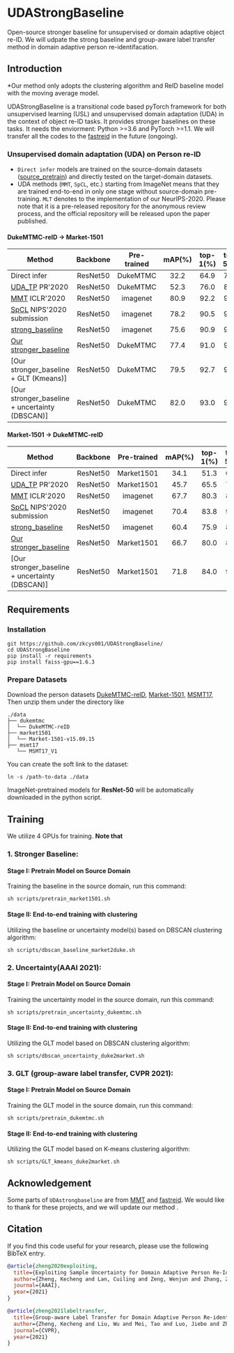 # UDAStrongBaseline
Open-source stronger baseline for unsupervised or domain adaptive object re-ID.
We will udpate the strong baseline and group-aware label transfer method in domain adaptive person re-identifacation.

## Introduction

*Our method only adopts the clustering algorithm and ReID baseline model with the moving average model.

UDAStrongBaseline is a transitional code based pyTorch framework for both unsupervised learning (USL) 
and unsupervised domain adaptation (UDA) in the context of object re-ID tasks. It provides stronger 
baselines on these tasks. It needs the enviorment: Python >=3.6 and PyTorch >=1.1. We will transfer all the codes to the [fastreid](https://github.com/JDAI-CV/fast-reid) in the future (ongoing).


### Unsupervised domain adaptation (UDA) on Person re-ID

- `Direct infer` models are trained on the source-domain datasets 
([source_pretrain]()) and directly tested on the target-domain datasets.
- UDA methods (`MMT`, `SpCL`, etc.) starting from ImageNet means that they are trained end-to-end 
in only one stage without source-domain pre-training. `MLT` denotes to the implementation of our NeurIPS-2020. 
Please note that it is a pre-released repository for the anonymous review process, and the official 
repository will be released upon the paper published.

#### DukeMTMC-reID -> Market-1501

| Method | Backbone | Pre-trained | mAP(%) | top-1(%) | top-5(%) | top-10(%) | Train time |
| ----- | :------: | :---------: | :----: | :------: | :------: | :-------: | :------: | 
| Direct infer | ResNet50 | DukeMTMC | 32.2 | 64.9 | 78.7 | 83.4 | ~1h | 
| [UDA_TP](https://github.com/open-mmlab/OpenUnReID/) PR'2020| ResNet50 | DukeMTMC | 52.3 | 76.0 | 87.8 | 91.9 | ~2h | 
| [MMT](https://github.com/open-mmlab/OpenUnReID/) ICLR'2020| ResNet50 | imagenet | 80.9 | 92.2 | 97.6 | 98.4 | ~6h |
| [SpCL](https://github.com/open-mmlab/OpenUnReID/) NIPS'2020 submission| ResNet50 | imagenet | 78.2 | 90.5 | 96.6 | 97.8 | ~3h |
| [strong_baseline](https://github.com/open-mmlab/OpenUnReID/) | ResNet50 | imagenet | 75.6 | 90.9 | 96.6 | 97.8 | ~3h | 
| [Our stronger_baseline](https://github.com/JDAI-CV/fast-reid) | ResNet50 | DukeMTMC | 77.4 | 91.0 | 96.4 | 97.7 | ~3h |
| [Our stronger_baseline + GLT (Kmeans)] | ResNet50 | DukeMTMC | 79.5 | 92.7 | 96.9 | 98.0 | ~35h |
| [Our stronger_baseline + uncertainty (DBSCAN)] | ResNet50 | DukeMTMC | 82.0 | 93.0 | 97.3 | 98.2 | ~5h |

#### Market-1501 -> DukeMTMC-reID

| Method | Backbone | Pre-trained | mAP(%) | top-1(%) | top-5(%) | top-10(%) | Train time |
| ----- | :------: | :---------: | :----: | :------: | :------: | :-------: | :------: | 
| Direct infer | ResNet50 | Market1501 | 34.1 | 51.3 | 65.3 | 71.7 | ~1h | 
| [UDA_TP](https://github.com/open-mmlab/OpenUnReID/) PR'2020| ResNet50 | Market1501 | 45.7 | 65.5 | 78.0 | 81.7 | ~2h |
| [MMT](https://github.com/open-mmlab/OpenUnReID/) ICLR'2020| ResNet50 | imagenet | 67.7 | 80.3 | 89.9 | 92.9 | ~6h |
| [SpCL](https://github.com/open-mmlab/OpenUnReID/) NIPS'2020 submission | ResNet50 | imagenet | 70.4 | 83.8 | 91.2 | 93.4 | ~3h |
| [strong_baseline](https://github.com/open-mmlab/OpenUnReID/) | ResNet50 | imagenet | 60.4 | 75.9 | 86.2 | 89.8 | ~3h |
| [Our stronger_baseline](https://github.com/JDAI-CV/fast-reid) | ResNet50 | Market1501 | 66.7 | 80.0 | 89.2 | 92.2  |  ~3h |
| [Our stronger_baseline + uncertainty (DBSCAN)] | ResNet50 | Market1501 | 71.8 | 84.0 | 91.7 | 93.8 | ~5h |

## Requirements

### Installation

```shell
git https://github.com/zkcys001/UDAStrongBaseline/
cd UDAStrongBaseline
pip install -r requirements
pip install faiss-gpu==1.6.3
```

### Prepare Datasets

Download the person datasets [DukeMTMC-reID](https://arxiv.org/abs/1609.01775), [Market-1501](https://drive.google.com/file/d/0B8-rUzbwVRk0c054eEozWG9COHM/view), [MSMT17](https://arxiv.org/abs/1711.08565), Then unzip them under the directory like
```
./data
├── dukemtmc
│  └── DukeMTMC-reID
├── market1501
│  └── Market-1501-v15.09.15
├── msmt17
   └── MSMT17_V1

```

You can create the soft link to the dataset:
```shell
ln -s /path-to-data ./data
```

ImageNet-pretrained models for **ResNet-50** will be automatically downloaded in the python script.


## Training

We utilize 4 GPUs for training. **Note that**


### 1. Stronger Baseline:

#### Stage I: Pretrain Model on Source Domain
Training the baseline in the source domain, run this command:
```shell
sh scripts/pretrain_market1501.sh
```

#### Stage II: End-to-end training with clustering

Utilizing the baseline or uncertainty model(s) based on DBSCAN clustering algorithm:

```shell
sh scripts/dbscan_baseline_market2duke.sh

```

### 2. Uncertainty(AAAI 2021):

#### Stage I: Pretrain Model on Source Domain

Training the uncertainty model in the source domain, run this command:
```shell
sh scripts/pretrain_uncertainty_dukemtmc.sh
```
#### Stage II: End-to-end training with clustering

Utilizing the GLT model based on DBSCAN clustering algorithm:
```shell
sh scripts/dbscan_uncertainty_duke2market.sh
```


### 3. GLT (group-aware label transfer, CVPR 2021):

#### Stage I: Pretrain Model on Source Domain
Training the GLT model in the source domain, run this command:
```shell
sh scripts/pretrain_dukemtmc.sh
```

#### Stage II: End-to-end training with clustering
Utilizing the GLT model based on K-means clustering algorithm:
```shell
sh scripts/GLT_kmeans_duke2market.sh
```




## Acknowledgement

Some parts of `UDAstrongbaseline` are from [MMT](https://github.com/yxgeee/MMT) 
and [fastreid](https://github.com/JDAI-CV/fast-reid). We would like to thank for these projects, 
and we will update our method .

## Citation
If you find this code useful for your research, please use the following BibTeX entry.

```BibTeX
@article{zheng2020exploiting,
  title={Exploiting Sample Uncertainty for Domain Adaptive Person Re-Identification},
  author={Zheng, Kecheng and Lan, Cuiling and Zeng, Wenjun and Zhang, Zhizheng and Zha, Zheng-Jun},
  journal={AAAI},
  year={2021}
}

@article{zheng2021labeltransfer,
  title={Group-aware Label Transfer for Domain Adaptive Person Re-identification},
  author={Zheng, Kecheng and Liu, Wu and Mei, Tao and Luo, Jiebo and Zha, Zheng-Jun},
  journal={CVPR},
  year={2021}
}
```
